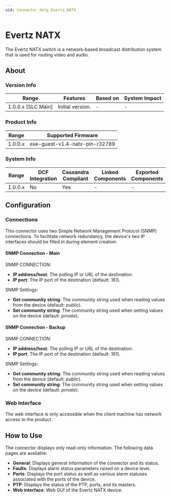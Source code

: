 ```yaml
---
uid: Connector_help_Evertz_NATX
---
```


# Evertz NATX

The Evertz NATX switch is a network-based broadcast distribution system that is used for routing video and audio.

## About

### Version Info

| Range              | Features         | Based on | System Impact |
|--------------------|------------------|----------|---------------|
| 1.0.0.x [SLC Main] | Initial version. | -        | -             |

### Product Info

| Range   | Supported Firmware             |
|---------|--------------------------------|
| 1.0.0.x | exe-guest-v1.4-natx-pln-r32789 |

### System Info

| Range   | DCF Integration | Cassandra Compliant | Linked Components | Exported Components |
|---------|-----------------|---------------------|-------------------|---------------------|
| 1.0.0.x | No              | Yes                 | -                 | -                   |

## Configuration

### Connections

This connector uses two Simple Network Management Protocol (SNMP) connections. To facilitate network redundancy, the device's two IP interfaces should be filled in during element creation.

#### SNMP Connection - Main

SNMP CONNECTION:

- **IP address/host**: The polling IP or URL of the destination.
- **IP port**: The IP port of the destination (default: *161*).

SNMP Settings:

- **Get community string**: The community string used when reading values from the device (default: *public*).
- **Set community string**: The community string used when setting values on the device (default: *private*).

#### SNMP Connection - Backup

SNMP CONNECTION:

- **IP address/host**: The polling IP or URL of the destination.
- **IP port**: The IP port of the destination (default: *161*).

SNMP Settings:

- **Get community string**: The community string used when reading values from the device (default: *public*).
- **Set community string**: The community string used when setting values on the device (default: *private*).

### Web Interface

The web interface is only accessible when the client machine has network access to the product.

## How to Use

The connector displays only read-only information. The following data pages are available:

- **General**: Displays general information of the connector and its status.
- **Faults**: Displays alarm status parameters raised on a device level.
- **Ports**: Displays the port status as well as various alarm statuses associated with the ports of the device.
- **PTP**: Displays the status of the PTP, ports, and its masters.
- **Web interface**: Web GUI of the Evertz NATX device.
